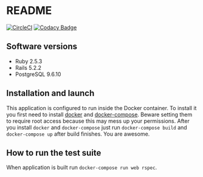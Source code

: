 # README

[![CircleCI](https://circleci.com/gh/artur-martsinkovskyi/simiroute.svg?style=svg)](https://circleci.com/gh/artur-martsinkovskyi/simiroute)
[![Codacy Badge](https://api.codacy.com/project/badge/Grade/145d1b8a21964e048b524d3ec1fc0a87)](https://www.codacy.com/app/deimoss42/simiroute?utm_source=github.com&utm_medium=referral&utm_content=artur-martsinkovskyi/simiroute&utm_campaign=Badge_Grade)

## Software versions

-   Ruby 2.5.3
-   Rails 5.2.2
-   PostgreSQL 9.6.10

## Installation and launch

This application is configured to run inside the Docker container. To install it you first need to install [docker](https://docs.docker.com/install/) and [docker-compose](https://docs.docker.com/compose/install/). Beware setting them to require root access because this may mess up your permissions. After you install `docker` and `docker-compose` just run
`docker-compose build` and `docker-compose up` after build finishes. You are awesome.

## How to run the test suite

When application is built run `docker-compose run web rspec`.
